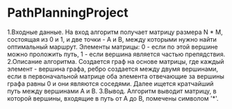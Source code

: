 # PathPlanningProject

1.Входные данные.
   На вход алгоритм получает матрицу размера N * M, состоящая из 0 и 1, и две точки - A и B, между которыми нужно найти
   оптимальный маршрут. Элементы матрицы: 0 - если по этой вершине можно проложить путь, 1 - если вершина является частью
   препядствия.
2.Описание алгоритма.
   Создается граф на основе матрицы, где каждый элемент - вершина графа, ребро создается между двумя вершинами, если в
   первоначальной матрице оба элемента отвечающие за вершины графа равны 0 и они являются соседями.
   Далее ищется кратчайший путь между вершинами A и B.
3.Вывод.
   Алгоритм выводит матрицу, в которой вершины, входящие в путь от A до B, помечены символом '*'.
